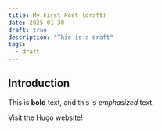 ```yaml
---
title: My First Post (draft)
date: 2025-01-30
draft: true
description: "This is a draft"
tags:
  - draft
---
```


## Introduction

This is **bold** text, and this is *emphasized* text.

Visit the [Hugo](https://gohugo.io) website!
